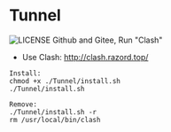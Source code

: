 # Tunnel
![LICENSE](https://img.shields.io/github/license/HasturBoss/Tunnel)
Github and Gitee, Run "Clash"

* Use Clash: http://clash.razord.top/
```Shell
Install:
chmod +x ./Tunnel/install.sh
./Tunnel/install.sh

Remove:
./Tunnel/install.sh -r
rm /usr/local/bin/clash
```
